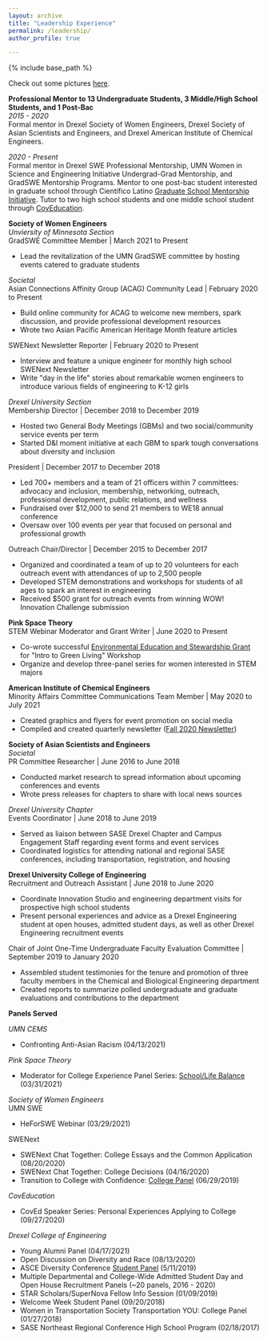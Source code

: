 ```yaml
---
layout: archive
title: "Leadership Experience"
permalink: /leadership/
author_profile: true

---
```


{% include base_path %}

Check out some pictures [here](https://www.canva.com/design/DAEBhPUYyUw/KlpMFDfjNx-enIyxhwRbvQ/view?website#2). <br/>

**Professional Mentor to 13 Undergraduate Students, 3 Middle/High School Students, and 1 Post-Bac** <br/>
*2015 - 2020* <br/>
Formal mentor in Drexel Society of Women Engineers, Drexel Society of Asian Scientists and Engineers, and Drexel American Institute of Chemical Engineers. <br/> 

*2020 - Present* <br/>
Formal mentor in Drexel SWE Professional Mentorship, UMN Women in Science and Engineering Initiative Undergrad-Grad Mentorship, and GradSWE Mentorship Programs. Mentor to one post-bac student interested in graduate school through Científico Latino [Graduate School Mentorship Initiative](https://www.cientificolatino.com/gsmi). Tutor to two high school students and one middle school student through [CovEducation](https://www.coved.org/).  


**Society of Women Engineers** <br/>
*Unviersity of Minnesota Section*<br/>
GradSWE Committee Member | March 2021 to Present
 * Lead the revitalization of the UMN GradSWE committee by hosting events catered to graduate students

*Societal*<br/>
Asian Connections Affinity Group (ACAG) Community Lead | February 2020 to Present
 * Build online community for ACAG to welcome new members, spark discussion, and provide professional development resources
 * Wrote two Asian Pacific American Heritage Month feature articles

SWENext Newsletter Reporter | February 2020 to Present
 * Interview and feature a unique engineer for monthly high school SWENext Newsletter
 * Write "day in the life" stories about remarkable women engineers to introduce various fields of engineering to K-12 girls
 
*Drexel University Section*<br/>
Membership Director | December 2018 to December 2019
 * Hosted two General Body Meetings (GBMs) and two social/community service events per term 
 * Started D&I moment initiative at each GBM to spark tough conversations about diversity and inclusion

President | December 2017 to December 2018
 * Led 700+ members and a team of 21 officers within 7 committees: advocacy and inclusion, membership, networking, outreach, professional development, public relations, and wellness
 * Fundraised over $12,000 to send 21 members to WE18 annual conference
 * Oversaw over 100 events per year that focused on personal and professional growth
 
Outreach Chair/Director | December 2015 to December 2017
 * Organized and coordinated a team of up to 20 volunteers for each outreach event with attendances of up to 2,500 people
 * Developed STEM demonstrations and workshops for students of all ages to spark an interest in engineering
 * Received $500 grant for outreach events from winning WOW! Innovation Challenge submission

**Pink Space Theory**<br/>
STEM Webinar Moderator and Grant Writer | June 2020 to Present
 * Co-wrote successful [Environmental Education and Stewardship Grant](https://cdn-dominionenergy-prd-001.azureedge.net/-/media/pdfs/global/company/environmental-grants-recipients.pdf?la=en&rev=03f7e7ef8a6341168aedd4e03b45608a&hash=6956FE4B31FF625C187566CF520FBA7C) for "Intro to Green Living" Workshop
 * Organize and develop three-panel series for women interested in STEM majors 
  
**American Institute of Chemical Engineers**<br/>
Minority Affairs Committee Communications Team Member | May 2020 to July 2021
 * Created graphics and flyers for event promotion on social media
 * Compiled and created quarterly newsletter ([Fall 2020 Newsletter](https://www.aiche.org/sites/default/files/community/163461/aiche-community-site-newsletter/1434866/fall2020macnewsletter.pdf))

**Society of Asian Scientists and Engineers**<br/>
*Societal*<br/>
PR Committee Researcher | June 2016 to June 2018
 * Conducted market research to spread information about upcoming conferences and events
 * Wrote press releases for chapters to share with local news sources
 
*Drexel University Chapter*<br/>
Events Coordinator | June 2018 to June 2019
 * Served as liaison between SASE Drexel Chapter and Campus Engagement Staff regarding event forms and event services
 * Coordinated logistics for attending national and regional SASE conferences, including transportation, registration, and housing
 
**Drexel University College of Engineering**<br/>
Recruitment and Outreach Assistant | June 2018 to June 2020
 * Coordinate Innovation Studio and engineering department visits for prospective high school students
 * Present personal experiences and advice as a Drexel Engineering student at open houses, admitted student days, as well as other Drexel Engineering recruitment events 
 
Chair of Joint One-Time Undergraduate Faculty Evaluation Committee | September 2019 to January 2020
 * Assembled student testimonies for the tenure and promotion of three faculty members in the Chemical and Biological Engineering department
 * Created reports to summarize polled undergraduate and graduate evaluations and contributions to the department


**Panels Served** <br/>

*UMN CEMS* <br/>
 * Confronting Anti-Asian Racism (04/13/2021)

*Pink Space Theory* <br/>
 * Moderator for College Experience Panel Series: [School/Life Balance](https://www.youtube.com/watch?v=y3CuuwGr5tg) (03/31/2021) 
 
*Society of Women Engineers* <br/>
UMN SWE <br/>
 * HeForSWE Webinar (03/29/2021)
 
SWENext <br/>
 * SWENext Chat Together: College Essays and the Common Application (08/20/2020)
 * SWENext Chat Together: College Decisions (04/16/2020)
 * Transition to College with Confidence: [College Panel](https://alltogether.swe.org/2020/01/philadelphia-outreach-event-wins-swe-award/) (06/29/2019)

*CovEducation* <br/>
 * CovEd Speaker Series: Personal Experiences Applying to College (09/27/2020)
 
*Drexel College of Engineering* <br/>
 * Young Alumni Panel (04/17/2021)
 * Open Discussion on Diversity and Race (08/13/2020)
 * ASCE Diversity Conference [Student Panel](https://drexel.edu/engineering/news-events/news/archive/2019/May/asce-hosts-conference-on-diversity-and-inclusion/) (5/11/2019)
 * Multiple Departmental and College-Wide Admitted Student Day and Open House Recruitment Panels (~20 panels, 2016 - 2020)
 * STAR Scholars/SuperNova Fellow Info Session (01/09/2019)
 * Welcome Week Student Panel (09/20/2018)
 * Women in Transportation Society Transportation YOU: College Panel (01/27/2018)
 * SASE Northeast Regional Conference High School Program (02/18/2017)
 
